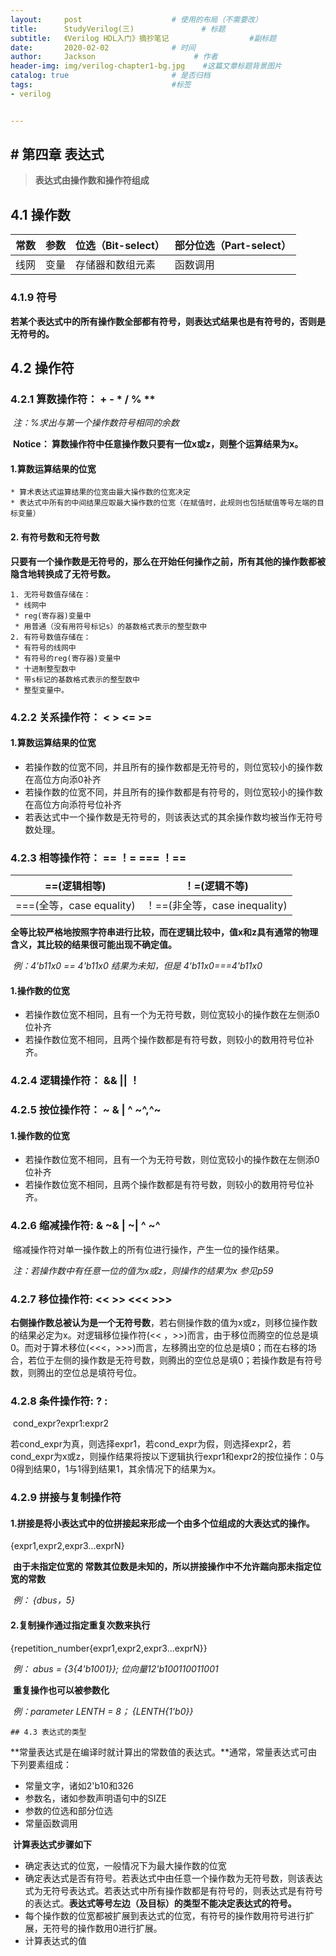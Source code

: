 ```yaml
---
layout:     post                    # 使用的布局（不需要改）
title:      StudyVerilog(三)               # 标题 
subtitle:   《Verilog HDL入门》摘抄笔记					 #副标题
date:       2020-02-02              # 时间
author:     Jackson                      # 作者
header-img: img/verilog-chapter1-bg.jpg    #这篇文章标题背景图片
catalog: true                       # 是否归档
tags:                               #标签
- verilog


---
```


## # 第四章 表达式

>  **表达式由操作数和操作符组成**

## 4.1 操作数

| 常数 | 参数 | 位选（Bit-select） | 部分位选（Part-select） |
| ---- | ---- | ------------------ | ----------------------- |
| 线网 | 变量 | 存储器和数组元素   | 函数调用                |

### 4.1.9 符号

​	**若某个表达式中的所有操作数全部都有符号，则表达式结果也是有符号的，否则是无符号的。**

## 4.2 操作符

### 4.2.1 算数操作符： +	-	*	/	%	**

​	*注：%求出与第一个操作数符号相同的余数*

​	**Notice： 算数操作符中任意操作数只要有一位x或z，则整个运算结果为x。**

#### 1.算数运算结果的位宽

	* 算术表达式运算结果的位宽由最大操作数的位宽决定
	* 表达式中所有的中间结果应取最大操作数的位宽（在赋值时，此规则也包括赋值等号左端的目标变量）

#### 2. 有符号数和无符号数

​	**只要有一个操作数是无符号的，那么在开始任何操作之前，所有其他的操作数都被隐含地转换成了无符号数。** 

 	1. 无符号数值存储在：
     * 线网中
     * reg(寄存器)变量中
     * 用普通（没有用符号标记s）的基数格式表示的整型数中
 	2. 有符号数值存储在：
     * 有符号的线网中
     * 有符号的reg(寄存器)变量中
     * 十进制整型数中
     * 带s标记的基数格式表示的整型数中
     * 整型变量中。

### 4.2.2 关系操作符： <      >       <=       >=

#### 1.算数运算结果的位宽

- 若操作数的位宽不同，并且所有的操作数都是无符号的，则位宽较小的操作数在高位方向添0补齐
- 若操作数的位宽不同，并且所有的操作数都是有符号的，则位宽较小的操作数在高位方向添符号位补齐
- 若表达式中一个操作数是无符号的，则该表达式的其余操作数均被当作无符号数处理。

### 4.2.3 相等操作符：   ==      ！=      ===     ！==

| ==(逻辑相等)             | ！=(逻辑不等)                 |
| ------------------------ | ----------------------------- |
| ===(全等，case equality) | ！==(非全等，case inequality) |

​	**全等比较严格地按照字符串进行比较，而在逻辑比较中，值x和z具有通常的物理含义，其比较的结果很可能出现不确定值。**

​		*例：4'b11x0 == 4'b11x0	结果为未知，但是	4'b11x0===4'b11x0*

#### 1.操作数的位宽

* 若操作数位宽不相同，且有一个为无符号数，则位宽较小的操作数在左侧添0位补齐
* 若操作数位宽不相同，且两个操作数都是有符号数，则较小的数用符号位补齐。

### 4.2.4 逻辑操作符： &&     ||      ！

### 4.2.5 按位操作符： ~     &     |     ^     ~^,^~

#### 1.操作数的位宽

- 若操作数位宽不相同，且有一个为无符号数，则位宽较小的操作数在左侧添0位补齐
- 若操作数位宽不相同，且两个操作数都是有符号数，则较小的数用符号位补齐。

### 4.2.6 缩减操作符: &      ~&     |     ~|     ^      ~^

​	缩减操作符对单一操作数上的所有位进行操作，产生一位的操作结果。

​	*注：若操作数中有任意一位的值为x或z，则操作的结果为x		参见p59*

### 4.2.7 移位操作符: <<       >>       <<<       >>>

​	**右侧操作数总被认为是一个无符号数**，若右侧操作数的值为x或z，则移位操作数的结果必定为x。对逻辑移位操作符(<< ，>>)而言，由于移位而腾空的位总是填0。而对于算术移位(<<<，>>>)而言，左移腾出空的位总是填0；而在右移的场合，若位于左侧的操作数是无符号数，则腾出的空位总是填0；若操作数是有符号数，则腾出的空位总是填符号位。

### 4.2.8 条件操作符:       ?  :

​	cond_expr?expr1:expr2

​	若cond_expr为真，则选择expr1，若cond_expr为假，则选择expr2，若cond_expr为x或z，则操作结果将按以下逻辑执行expr1和expr2的按位操作：0与0得到结果0，1与1得到结果1，其余情况下的结果为x。

### 4.2.9 拼接与复制操作符

#### 1.拼接是将小表达式中的位拼接起来形成一个由多个位组成的大表达式的操作。

{expr1,expr2,expr3...exprN}

​	**由于未指定位宽的 常数其位数是未知的，所以拼接操作中不允许踹向那未指定位宽的常数**

​	*例： {dbus，5}*

#### 2.复制操作通过指定重复次数来执行

{repetition_number{expr1,expr2,expr3...exprN}}

​	*例： abus = {3{4'b1001}};	位向量12'b100110011001*

​	**重复操作也可以被参数化**

​	*例：parameter LENTH = 8；	{LENTH{1'b0}}*

	## 4.3 表达式的类型

​	**常量表达式是在编译时就计算出的常数值的表达式。**通常，常量表达式可由下列要素组成：

* 常量文字，诸如2'b10和326
* 参数名，诸如参数声明语句中的SIZE
* 参数的位选和部分位选
* 常量函数调用

​    **计算表达式步骤如下**

* 确定表达式的位宽，一般情况下为最大操作数的位宽
* 确定表达式是否有符号。若表达式中由任意一个操作数为无符号数，则该表达式为无符号表达式。若表达式中所有操作数都是有符号的，则表达式是有符号的表达式。**表达式等号左边（及目标）的类型不能决定表达式的符号。**
* 每个操作数的位宽都被扩展到表达式的位宽，有符号的操作数用符号进行扩展，无符号的操作数用0进行扩展。
* 计算表达式的值